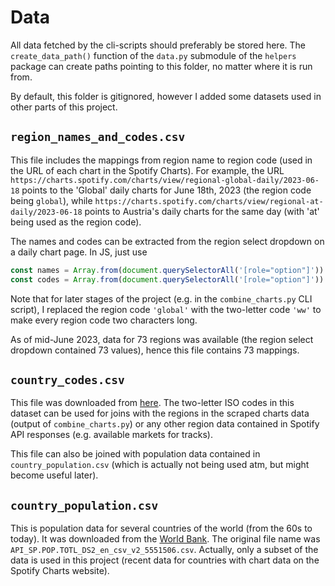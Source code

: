 # Data
All data fetched by the cli-scripts should preferably be stored here. The `create_data_path()` function of the `data.py` submodule of the `helpers` package can create paths pointing to this folder, no matter where it is run from.

By default, this folder is gitignored, however I added some datasets used in other parts of this project. 

## `region_names_and_codes.csv` 

This file includes the mappings from region name to region code (used in the URL of each chart in the Spotify Charts). For example, the URL `https://charts.spotify.com/charts/view/regional-global-daily/2023-06-18` points to the 'Global' daily charts for June 18th, 2023 (the region code being `global`), while `https://charts.spotify.com/charts/view/regional-at-daily/2023-06-18` points to Austria's daily charts for the same day (with 'at' being used as the region code).

The names and codes can be extracted from the region select dropdown on a daily chart page. In JS, just use

```js
const names = Array.from(document.querySelectorAll('[role="option"]')).map(el => el.textContent)
const codes = Array.from(document.querySelectorAll('[role="option"]')).map(el => el.id).map(url => url.split('/')[3].split('-')[1])
```

Note that for later stages of the project (e.g. in the `combine_charts.py` CLI script), I replaced the region code `'global'` with the two-letter code `'ww'` to make every region code two characters long.

As of mid-June 2023, data for 73 regions was available (the region select dropdown contained 73 values), hence this file contains 73 mappings.

## `country_codes.csv`

This file was downloaded from [here](https://raw.githubusercontent.com/lukes/ISO-3166-Countries-with-Regional-Codes/master/all/all.csv). The two-letter ISO codes in this dataset can be used for joins with the regions in the scraped charts data (output of `combine_charts.py`) or any other region data contained in Spotify API responses (e.g. available markets for tracks).

This file can also be joined with population data contained in `country_population.csv` (which is actually not being used atm, but might become useful later).

## `country_population.csv`

This is population data for several countries of the world (from the 60s to today). It was downloaded from the [World Bank](https://data.worldbank.org/indicator/SP.POP.TOTL). The original file name was `API_SP.POP.TOTL_DS2_en_csv_v2_5551506.csv`. Actually, only a subset of the data is used in this project (recent data for countries with chart data on the Spotify Charts website).